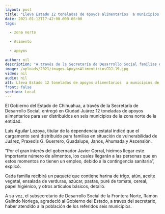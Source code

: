 ```yaml
---
layout: post
title: "Lleva Estado 12 toneladas de apoyos alimentarios  a municipios de la zona norte"
date: 2021-01-12T17:42:00.000-06:00
tags:
  
  - zona norte
  
  - Alimento
  
  - apoyos
  
author: nil
description: "A través de la Secretaría de Desarrollo Social familias de Ciudad Juárez, Praxedis G. Guerrero, Guadalupe, Janos, Ahumada y Ascensión reciben la ayuda extraordinaria frente a la crisis derivada de la pandemia"
image: /uploads/2021/images-ApoyosAlimenticiosCDJ-19.jpg
video: nil
audio: nil
alt: Lleva Estado 12 toneladas de apoyos alimentarios  a municipios de la zona norte
front: false
section: Local
---
```


El Gobierno del Estado de Chihuahua, a través de la Secretaría de Desarrollo Social, entregó en Ciudad Juárez 12 toneladas de apoyos alimentarios para ser distribuidos en seis municipios de la zona norte de la entidad.

Luis Aguilar Lozoya, titular de la dependencia estatal indicó que el cargamento será distribuido para familias en situación de vulnerabilidad de Juárez, Praxedis G. Guerrero, Guadalupe, Janos, Ahumada y Ascensión.

“Por el gran interés del gobernador Javier Corral, hicimos llegar este importante número de alimentos, los cuales llegarán a las personas que en estos momentos no tienen un empleo, debido a la contingencia sanitaria”, explicó.

Cada familia recibirá un paquete que contiene harina de trigo, atún, aceite vegetal, ensalada de verduras, azúcar, pastas, puré de tomate, cereal, papel higiénico, y otros artículos básicos, detalló.

A su vez, el subsecretario de Desarrollo Social de la Frontera Norte, Ramón Galindo Noriega, agradeció al Gobierno del Estado, a través del secretario, haber atendido a la población de los referidos seis municipios.